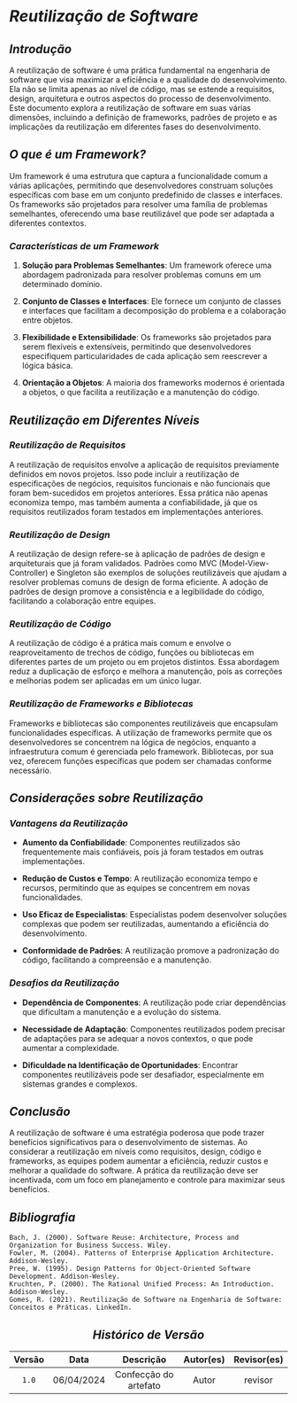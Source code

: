 # <a>*Reutilização de Software*</a>

## <a>*Introdução*</a>

A reutilização de software é uma prática fundamental na engenharia de software que visa maximizar a eficiência e a qualidade do desenvolvimento. Ela não se limita apenas ao nível de código, mas se estende a requisitos, design, arquitetura e outros aspectos do processo de desenvolvimento. Este documento explora a reutilização de software em suas várias dimensões, incluindo a definição de frameworks, padrões de projeto e as implicações da reutilização em diferentes fases do desenvolvimento.

## <a>*O que é um Framework?*</a>

Um framework é uma estrutura que captura a funcionalidade comum a várias aplicações, permitindo que desenvolvedores construam soluções específicas com base em um conjunto predefinido de classes e interfaces. Os frameworks são projetados para resolver uma família de problemas semelhantes, oferecendo uma base reutilizável que pode ser adaptada a diferentes contextos.

### <a>*Características de um Framework*</a>

1. **Solução para Problemas Semelhantes**: Um framework oferece uma abordagem padronizada para resolver problemas comuns em um determinado domínio.
  
2. **Conjunto de Classes e Interfaces**: Ele fornece um conjunto de classes e interfaces que facilitam a decomposição do problema e a colaboração entre objetos.

3. **Flexibilidade e Extensibilidade**: Os frameworks são projetados para serem flexíveis e extensíveis, permitindo que desenvolvedores especifiquem particularidades de cada aplicação sem reescrever a lógica básica.

4. **Orientação a Objetos**: A maioria dos frameworks modernos é orientada a objetos, o que facilita a reutilização e a manutenção do código.

## <a>*Reutilização em Diferentes Níveis*</a>

### <a>*Reutilização de Requisitos*</a>

A reutilização de requisitos envolve a aplicação de requisitos previamente definidos em novos projetos. Isso pode incluir a reutilização de especificações de negócios, requisitos funcionais e não funcionais que foram bem-sucedidos em projetos anteriores. Essa prática não apenas economiza tempo, mas também aumenta a confiabilidade, já que os requisitos reutilizados foram testados em implementações anteriores.

### <a>*Reutilização de Design*</a>

A reutilização de design refere-se à aplicação de padrões de design e arquiteturais que já foram validados. Padrões como MVC (Model-View-Controller) e Singleton são exemplos de soluções reutilizáveis que ajudam a resolver problemas comuns de design de forma eficiente. A adoção de padrões de design promove a consistência e a legibilidade do código, facilitando a colaboração entre equipes.

### <a>*Reutilização de Código*</a>

A reutilização de código é a prática mais comum e envolve o reaproveitamento de trechos de código, funções ou bibliotecas em diferentes partes de um projeto ou em projetos distintos. Essa abordagem reduz a duplicação de esforço e melhora a manutenção, pois as correções e melhorias podem ser aplicadas em um único lugar.

### <a>*Reutilização de Frameworks e Bibliotecas*</a>

Frameworks e bibliotecas são componentes reutilizáveis que encapsulam funcionalidades específicas. A utilização de frameworks permite que os desenvolvedores se concentrem na lógica de negócios, enquanto a infraestrutura comum é gerenciada pelo framework. Bibliotecas, por sua vez, oferecem funções específicas que podem ser chamadas conforme necessário.

## <a>*Considerações sobre Reutilização*</a>

### <a>*Vantagens da Reutilização*</a>

- **Aumento da Confiabilidade**: Componentes reutilizados são frequentemente mais confiáveis, pois já foram testados em outras implementações.
  
- **Redução de Custos e Tempo**: A reutilização economiza tempo e recursos, permitindo que as equipes se concentrem em novas funcionalidades.

- **Uso Eficaz de Especialistas**: Especialistas podem desenvolver soluções complexas que podem ser reutilizadas, aumentando a eficiência do desenvolvimento.

- **Conformidade de Padrões**: A reutilização promove a padronização do código, facilitando a compreensão e a manutenção.

### <a>*Desafios da Reutilização*</a>

- **Dependência de Componentes**: A reutilização pode criar dependências que dificultam a manutenção e a evolução do sistema.

- **Necessidade de Adaptação**: Componentes reutilizados podem precisar de adaptações para se adequar a novos contextos, o que pode aumentar a complexidade.

- **Dificuldade na Identificação de Oportunidades**: Encontrar componentes reutilizáveis pode ser desafiador, especialmente em sistemas grandes e complexos.

## <a>*Conclusão*</a>

A reutilização de software é uma estratégia poderosa que pode trazer benefícios significativos para o desenvolvimento de sistemas. Ao considerar a reutilização em níveis como requisitos, design, código e frameworks, as equipes podem aumentar a eficiência, reduzir custos e melhorar a qualidade do software. A prática da reutilização deve ser incentivada, com um foco em planejamento e controle para maximizar seus benefícios.

## <a>*Bibliografia*</a>

    Bach, J. (2000). Software Reuse: Architecture, Process and Organization for Business Success. Wiley.
    Fowler, M. (2004). Patterns of Enterprise Application Architecture. Addison-Wesley.
    Pree, W. (1995). Design Patterns for Object-Oriented Software Development. Addison-Wesley.
    Kruchten, P. (2000). The Rational Unified Process: An Introduction. Addison-Wesley.
    Gomes, R. (2021). Reutilização de Software na Engenharia de Software: Conceitos e Práticas. LinkedIn.

<Center>

## <a>*Histórico de Versão*</a>

| Versão |    Data    |       Descrição       | Autor(es) | Revisor(es) |
| :----: | :--------: | :-------------------: | :-------: | :---------: |
| `1.0`  | 06/04/2024 | Confecção do artefato |   Autor   |   revisor   |
